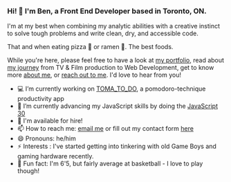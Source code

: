 ### Hi! 👋 I'm Ben, a Front End Developer based in Toronto, ON.

I'm at my best when combining my analytic abilities with a creative instinct to solve tough problems and write clean, dry, and accessible code.

That and when eating pizza 🍕 or ramen 🍜. The best foods.

While you're here, please feel free to have a look at <a href="https://benbourgon.com" rel="noopener" target="_blank">my portfolio</a>, read about <a href="https://benbourgon.medium.com/trading-call-sheets-for-style-sheets-ad82a2f12d20" rel="noopener" target="_blank">my journey</a> from TV & Film production to Web Development, get to know more <a href="https://www.benbourgon.com/#profile" rel="noopener" target="_blank">about me</a>, or <a href="mailto:benjaminbourgon@gmail.com">reach out to me</a>. I'd love to hear from you!

- 💻 I’m currently working on <a href="https://github.com/benbourgon/toma-to-do" rel="noopener" target="_blank">TOMA_TO_DO</a>, a pomodoro-technique productivity app
- 🌱 I’m currently advancing my JavaScript skills by doing the <a href="https://javascript30.com/" rel="noopener" target="_blank">JavaScript 30</a>
- 👔 I'm available for hire!
- 📫 How to reach me: <a href="mailto:benbourgon@gmail.com">email me</a> or fill out my contact form <a href="https://www.benbourgon.com/#contact" rel="noopener" target="_blank">here</a>
- 😄 Pronouns: he/him
- ⚡️ Interests : I've started getting into tinkering with old Game Boys and gaming hardware recently.
- 🏀 Fun fact: I'm 6'5, but fairly average at basketball - I love to play though!
